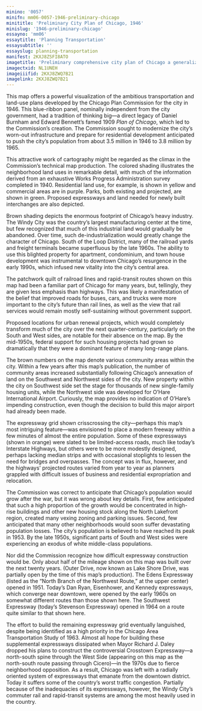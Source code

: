 ```yaml
---
minino: '0057'
minifn: mm06-0057-1946-preliminary-chicago
minititle: 'Preliminary City Plan of Chicago, 1946'
minislug: '1946-preliminary-chicago'
essayno: 'mm06'
essaytitle: 'Planning Transportation'
essaysubtitle: ''
essayslug: planning-transportation
manifest: 2KXJ8ZSFI8ATO
imagetitle: 'Preliminary comprehensive city plan of Chicago a generalized presentation of the physical elements of the city plan designed for a population of...'
imagectxid: NL1UNEH
imageiiifid: 2KXJ8ZWQ7B21
imagelink: 2KXJ8ZWQ7B21
---
```

This map offers a powerful visualization of the ambitious transportation and land-use plans developed by the Chicago Plan Commission for the city in 1946. This blue-ribbon panel, nominally independent from the city government, had a tradition of thinking big—a direct legacy of Daniel Burnham and Edward Bennett’s famed 1909 _Plan of Chicago_, which led to the Commission’s creation. The Commission sought to modernize the city’s worn-out infrastructure and prepare for residential development anticipated to push the city’s population from about 3.5 million in 1946 to 3.8 million by 1965. 

This attractive work of cartography might be regarded as the climax in the Commission’s technical map production. The colored shading illustrates the neighborhood land uses in remarkable detail, with much of the information derived from an exhaustive Works Progress Administration survey completed in 1940. Residential land use, for example, is shown in yellow and commercial areas are in purple. Parks, both existing and projected, are shown in green. Proposed expressways and land needed for newly built interchanges are also depicted. 

Brown shading depicts the enormous footprint of Chicago’s heavy industry. The Windy City was the country’s largest manufacturing center at the time, but few recognized that much of this industrial land would gradually be abandoned. Over time, such de-industrialization would greatly change the character of Chicago. South of the Loop District, many of the railroad yards and freight terminals became superfluous by the late 1960s. The ability to use this blighted property for apartment, condominium, and town house development was instrumental to downtown Chicago’s resurgence in the early 1990s, which infused new vitality into the city’s central area. 

The patchwork quilt of railroad lines and rapid-transit routes shown on this map had been a familiar part of Chicago for many years, but, tellingly, they are given less emphasis than highways. This was likely a manifestation of the belief that improved roads for buses, cars, and trucks were more important to the city’s future than rail lines, as well as the view that rail services would remain mostly self-sustaining without government support. 

Proposed locations for urban renewal projects, which would completely transform much of the city over the next quarter-century, particularly on the South and West sides, are notable for their absence on the map. By the mid-1950s, federal support for such housing projects had grown so dramatically that they were a dominant feature of many long-range plans. 

The brown numbers on the map denote various community areas within the city. Within a few years after this map’s publication, the number of community areas increased substantially following Chicago’s annexation of land on the Southwest and Northwest sides of the city. New property within the city on Southwest side set the stage for thousands of new single-family housing units, while the Northwest side was developed for O’Hare International Airport. Curiously, the map provides no indication of O’Hare’s impending construction, even though the decision to build this major airport had already been made. 

The expressway grid shown crisscrossing the city—perhaps this map’s most intriguing feature—was envisioned to place a modern freeway within a few minutes of almost the entire population. Some of these expressways (shown in orange) were slated to be limited-access roads, much like today’s Interstate Highways, but others were to be more modestly designed, perhaps lacking median strips and with occasional stoplights to lessen the need for bridges and overpasses. The concept was in flux, however, and the highways’ projected routes varied from year to year as planners grappled with difficult issues of business and residential expropriation and relocation. 

The Commission was correct to anticipate that Chicago’s population would grow after the war, but it was wrong about key details. First, few anticipated that such a high proportion of the growth would be concentrated in high-rise buildings and other new housing stock along the North Lakefront region, created many vexing zoning and parking issues. Second, few anticipated that many other neighborhoods would soon suffer devastating population losses. The city’s population is believed to have reached its peak in 1953. By the late 1950s, significant parts of South and West sides were experiencing an exodus of white middle-class populations. 

Nor did the Commission recognize how difficult expressway construction would be. Only about half of the mileage shown on this map was built over the next twenty years. (Outer Drive, now known as Lake Shore Drive, was partially open by the time of this map’s production). The Edens Expressway (listed as the “North Branch of the Northwest Route,” at the upper center) opened in 1951. Today’s Dan Ryan, Eisenhower, and Kennedy expressways, which converge near downtown, were opened by the early 1960s on somewhat different routes than those shown here. The Southwest Expressway (today’s Stevenson Expressway) opened in 1964 on a route quite similar to that shown here. 

The effort to build the remaining expressway grid eventually languished, despite being identified as a high priority in the Chicago Area Transportation Study of 1963. Almost all hope for building these supplemental expressways dissipated when Mayor Richard J. Daley dropped his plans to construct the controversial Crosstown Expressway—a north-south spine through the West Side (appearing on this map as the north-south route passing through Cicero)—in the 1970s due to fierce neighborhood opposition. As a result, Chicago was left with a radially oriented system of expressways that emanate from the downtown district. Today it suffers some of the country’s worst traffic congestion. Partially because of the inadequacies of its expressways, however, the Windy City’s commuter rail and rapid-transit systems are among the most heavily used in the country. 



